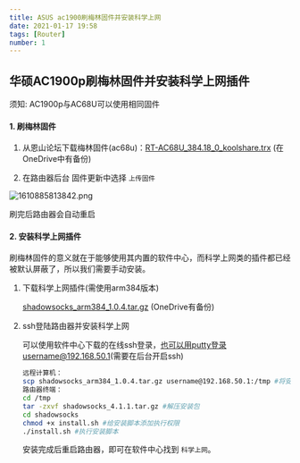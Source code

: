 ```yaml
---
title: ASUS ac1900刷梅林固件并安装科学上网
date: 2021-01-17 19:58
tags: [Router]
number: 1
---
```


## 华硕AC1900p刷梅林固件并安装科学上网插件

须知: AC1900p与AC68U可以使用相同固件

#### 1. 刷梅林固件

1. 从恩山论坛下载梅林固件(ac68u)：[RT-AC68U_384.18_0_koolshare.trx](https://firmware.koolshare.cn/Koolshare_Merlin_New_Gen_384/RT-AC68U/384.18_0/RT-AC68U_384.18_0_koolshare.trx) (在OneDrive中有备份)

2. 在路由器后台 固件更新中选择 `上传固件` 

![1610885813842.png](https://i.loli.net/2021/01/17/oXQ9AqNMmrDVk64.png)

刷完后路由器会自动重启

#### 2. 安装科学上网插件

刷梅林固件的意义就在于能够使用其内置的软件中心，而科学上网类的插件都已经被默认屏蔽了，所以我们需要手动安装。

1. 下载科学上网插件(需使用arm384版本)

   [shadowsocks_arm384_1.0.4.tar.gz](https://app.box.com/s/0oaex0weat60m5qk4vpn3wtkvvugr23v) (OneDrive有备份)

2. ssh登陆路由器并安装科学上网

   可以使用软件中心下载的在线ssh登录，也可以用putty登录username@192.168.50.1(需要在后台开启ssh)

   ```sh
   远程计算机：
   scp shadowsocks_arm384_1.0.4.tar.gz username@192.168.50.1:/tmp #将安装包发送至路由器/tmp目录
   路由器终端：
   cd /tmp
   tar -zxvf shadowsocks_4.1.1.tar.gz #解压安装包
   cd shadowsocks
   chmod +x install.sh #给安装脚本添加执行权限
   ./install.sh #执行安装脚本
   ```

   安装完成后重启路由器，即可在软件中心找到 `科学上网`。